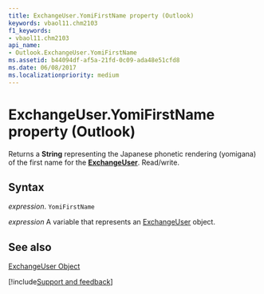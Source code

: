 ```yaml
---
title: ExchangeUser.YomiFirstName property (Outlook)
keywords: vbaol11.chm2103
f1_keywords:
- vbaol11.chm2103
api_name:
- Outlook.ExchangeUser.YomiFirstName
ms.assetid: b44094df-af5a-21fd-0c09-ada48e51cfd8
ms.date: 06/08/2017
ms.localizationpriority: medium
---
```



# ExchangeUser.YomiFirstName property (Outlook)

Returns a **String** representing the Japanese phonetic rendering (yomigana) of the first name for the **[ExchangeUser](Outlook.ExchangeUser.md)**. Read/write.


## Syntax

_expression_. `YomiFirstName`

_expression_ A variable that represents an [ExchangeUser](Outlook.ExchangeUser.md) object.


## See also


[ExchangeUser Object](Outlook.ExchangeUser.md)

[!include[Support and feedback](~/includes/feedback-boilerplate.md)]